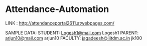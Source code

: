 # Attendance-Automation

LINK :    http://attendanceportal2611.atwebpages.com/

SAMPLE DATA: 
  STUDENT:  Logesh1@mail.com    Logesh1
  PARENT:   arjun10@mail.com    arjun10
  FACULTY:  jagadeesh@iiitdm.ac.in    jk100
